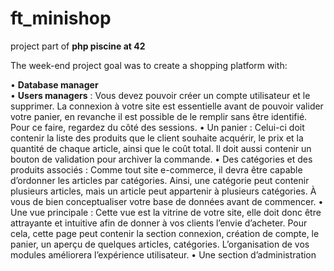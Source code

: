 # ft_minishop
project part of **php piscine at 42**

The week-end project goal was to create a shopping platform with:

• **Database manager**   
• **Users managers** : Vous devez pouvoir créer un compte utilisateur et le
supprimer. La connexion à votre site est essentielle avant de pouvoir valider votre
panier, en revanche il est possible de le remplir sans être identifié. Pour ce faire,
regardez du côté des sessions.
• Un panier : Celui-ci doit contenir la liste des produits que le client souhaite
acquérir, le prix et la quantité de chaque article, ainsi que le coût total. Il doit
aussi contenir un bouton de validation pour archiver la commande.
• Des catégories et des produits associés : Comme tout site e-commerce, il
devra être capable d’ordonner les articles par catégories. Ainsi, une catégorie peut
contenir plusieurs articles, mais un article peut appartenir à plusieurs catégories.
À vous de bien conceptualiser votre base de données avant de commencer.
• Une vue principale : Cette vue est la vitrine de votre site, elle doit donc être
attrayante et intuitive afin de donner à vos clients l’envie d’acheter. Pour cela,
cette page peut contenir la section connexion, création de compte, le panier, un
aperçu de quelques articles, catégories. L’organisation de vos modules améliorera
l’expérience utilisateur.
• Une section d’administration 
